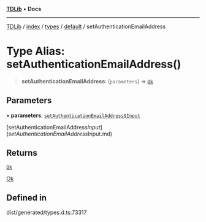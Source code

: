 [**TDLib**](../../../../../../README.md) • **Docs**

***

[TDLib](../../../../../../modules.md) / [index](../../../../../README.md) / [types](../../../README.md) / [default](../README.md) / setAuthenticationEmailAddress

# Type Alias: setAuthenticationEmailAddress()

> **setAuthenticationEmailAddress**: (`parameters`) => [`Ok`](Ok.md)

## Parameters

• **parameters**: [`setAuthenticationEmailAddress$Input`](setAuthenticationEmailAddress$Input.md)

[setAuthenticationEmailAddress$Input](setAuthenticationEmailAddress$Input.md)

## Returns

[`Ok`](Ok.md)

[Ok](Ok.md)

## Defined in

dist/generated/types.d.ts:73317
